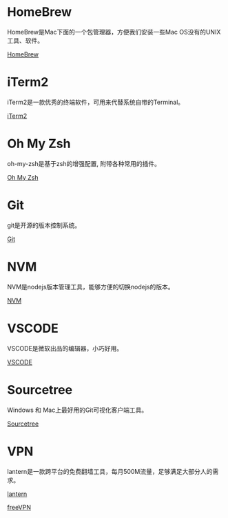 # HomeBrew

HomeBrew是Mac下面的一个包管理器，方便我们安装一些Mac OS没有的UNIX工具、软件。

[HomeBrew](https://brew.sh/index_zh-cn)

# iTerm2

iTerm2是一款优秀的终端软件，可用来代替系统自带的Terminal。

[iTerm2](https://iterm2.com/index.html)

# Oh My Zsh

oh-my-zsh是基于zsh的增强配置, 附带各种常用的插件。

[Oh My Zsh](http://ohmyz.sh/)

# Git

git是开源的版本控制系统。

[Git](https://git-scm.com/)

# NVM

NVM是nodejs版本管理工具，能够方便的切换nodejs的版本。

[NVM](https://github.com/creationix/nvm)

# VSCODE

VSCODE是微软出品的编辑器，小巧好用。

[VSCODE](https://code.visualstudio.com)

# Sourcetree

Windows 和 Mac上最好用的Git可视化客户端工具。

[Sourcetree](https://www.sourcetreeapp.com)

# VPN

lantern是一款跨平台的免费翻墙工具，每月500M流量，足够满足大部分人的需求。

[lantern](https://github.com/getlantern/lantern)

[freeVPN](https://www.freevpn.pw/zh-cn)

